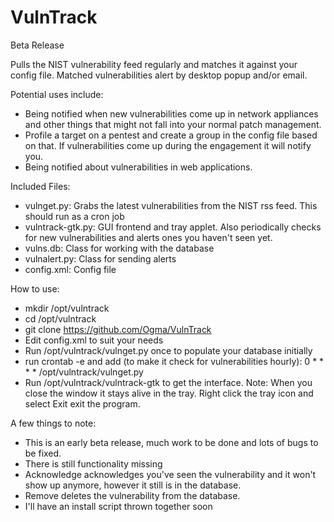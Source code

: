 # VulnTrack #
Beta Release

Pulls the NIST vulnerability feed regularly and matches it against your config file. 
Matched vulnerabilities alert by desktop popup and/or email.

Potential uses include: 
* Being notified when new vulnerabilities come up in network appliances and other things that might not fall into your normal patch management.
* Profile a target on a pentest and create a group in the config file based on that.  If vulnerabilities come up during the engagement it will notify you.
* Being notified about vulnerabilities in web applications.
	
Included Files:
* vulnget.py: Grabs the latest vulnerabilities from the NIST rss feed.  This should run as a cron job
* vulntrack-gtk.py: GUI frontend and tray applet.  Also periodically checks for new vulnerabilities and alerts ones you haven't seen yet.
* vulns.db: Class for working with the database
* vulnalert.py: Class for sending alerts
* config.xml: Config file
	
How to use:
* mkdir /opt/vulntrack
* cd /opt/vulntrack
* git clone https://github.com/Ogma/VulnTrack
* Edit config.xml to suit your needs
* Run /opt/vulntrack/vulnget.py once to populate your database initially
* run crontab -e and add (to make it check for vulnerabilities hourly): 0 * * * *  /opt/vulntrack/vulnget.py
* Run /opt/vulntrack/vulntrack-gtk to get the interface.  Note: When you close the window it stays alive in the tray.  Right click the tray icon and select Exit exit the program.
	

A few things to note:
* This is an early beta release, much work to be done and lots of bugs to be fixed.
* There is still functionality missing
* Acknowledge acknowledges you've seen the vulnerability and it won't show up anymore, however it still is in the database.
* Remove deletes the vulnerability from the database.
* I'll have an install script thrown together soon
